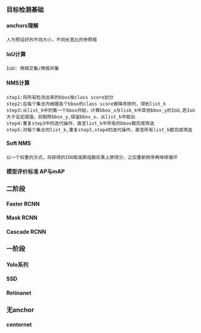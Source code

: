 ### 目标检测基础
#### anchors理解
    人为预设好的不同大小，不同长宽比的参照框
#### IoU计算
    IoU: 两框交集/两框并集
#### NMS计算
    step1:将所有检测出来的bbox按class score划分
    step2:在每个集合内根据各个bbox的class score做降序排列，得到list_k
    step3:从list_k中的第一个bbox开始，计算bbox_x与lisk_k中其他bbox_y的IoU,若IoU大于设定阈值，则剔除bbox_y,保留bbox_x，从list_k中取出
    step4:重复step3中的迭代操作，直至list_k中所有的bbox都完成筛选
    step5:对每个集合的list_k,重复step3,step4的迭代操作，直至所有list_k都完成筛选
#### Soft NMS
    以一个权重的方式，将获得的IOU取高斯指数后乘上原得分，之后重新排序再继续循环
#### 模型评价标准 AP与mAP

### 二阶段
#### Faster RCNN
#### Mask RCNN
#### Cascade RCNN

### 一阶段
#### Yolo系列
#### SSD
#### Retinanet

### 无anchor
#### centernet